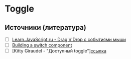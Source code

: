 # Toggle

## Источники (литература)
- [ ] [Learn.JavaScript.ru - Drag'n'Drop с событиями мыши](https://learn.javascript.ru/mouse-drag-and-drop)
- [ ] [Building a switch component](https://web.dev/building-a-switch-component/)
- [ ] [Kitty Giraudel - "Доступный toggle"][ссылка](https://habr.com/ru/company/otus/blog/557006/)